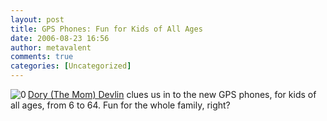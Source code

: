 ```yaml
---
layout: post
title: GPS Phones: Fun for Kids of All Ages
date: 2006-08-23 16:56
author: metavalent
comments: true
categories: [Uncategorized]
---
```

<!--Lead Photo --><a href="http://tech.yahoo.com/blogs/devlin/3698"><img src="http://metavalent.info/images/yahoo.tech.logo.gif" align="left" border="0" alt="0" /></a><!-- Commentary --><a href="http://tech.yahoo.com/blogs/devlin/3698;_ylt=Amn5DbCX4GA9n7TnWsj6A5MYLpA5">  Dory (The Mom) Devlin</a> clues us in to the new GPS phones, for kids of all ages, from 6 to 64.  Fun for the whole family, right?
